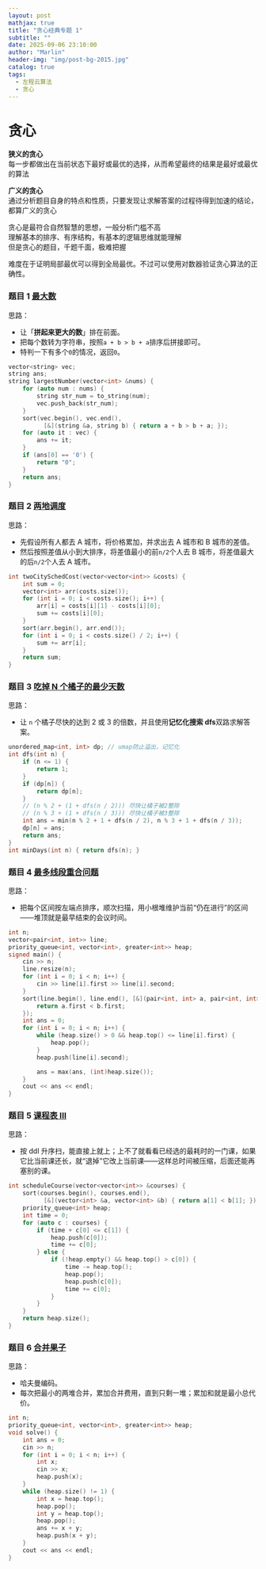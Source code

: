 ```yaml
---
layout: post
mathjax: true
title: "贪心经典专题 1"
subtitle: ""
date: 2025-09-06 23:10:00
author: "Marlin"
header-img: "img/post-bg-2015.jpg"
catalog: true
tags:
  - 左程云算法
  - 贪心
---
```


# 贪心

**狭义的贪心**  
每一步都做出在当前状态下最好或最优的选择，从而希望最终的结果是最好或最优的算法

**广义的贪心**  
通过分析题目自身的特点和性质，只要发现让求解答案的过程待得到加速的结论，都算广义的贪心

贪心是最符合自然智慧的思想，一般分析门槛不高  
理解基本的排序、有序结构，有基本的逻辑思维就能理解  
但是贪心的题目，千题千面，极难把握

难度在于证明局部最优可以得到全局最优。不过可以使用对数器验证贪心算法的正确性。

### 题目 1 [最大数](https://leetcode.cn/problems/largest-number/)

思路：

- 让「**拼起来更大的数**」排在前面。
- 把每个数转为字符串，按照`a + b > b + a`排序后拼接即可。
- 特判一下有多个`0`的情况，返回`0`。

```cpp
vector<string> vec;
string ans;
string largestNumber(vector<int> &nums) {
    for (auto num : nums) {
        string str_num = to_string(num);
        vec.push_back(str_num);
    }
    sort(vec.begin(), vec.end(),
          [&](string &a, string b) { return a + b > b + a; });
    for (auto it : vec) {
        ans += it;
    }
    if (ans[0] == '0') {
        return "0";
    }
    return ans;
}
```

### 题目 2 [两地调度](https://leetcode.cn/problems/two-city-scheduling/)

思路：

- 先假设所有人都去 A 城市，将价格累加，并求出去 A 城市和 B 城市的差值。
- 然后按照差值从小到大排序，将差值最小的前`n/2`个人去 B 城市，将差值最大的后`n/2`个人去 A 城市。

```cpp
int twoCitySchedCost(vector<vector<int>> &costs) {
    int sum = 0;
    vector<int> arr(costs.size());
    for (int i = 0; i < costs.size(); i++) {
        arr[i] = costs[i][1] - costs[i][0];
        sum += costs[i][0];
    }
    sort(arr.begin(), arr.end());
    for (int i = 0; i < costs.size() / 2; i++) {
        sum += arr[i];
    }
    return sum;
}
```

### 题目 3 [吃掉 N 个橘子的最少天数](https://leetcode.cn/problems/minimum-number-of-days-to-eat-n-oranges/)

思路：

- 让 `n` 个橘子尽快的达到 2 或 3 的倍数，并且使用**记忆化搜索 dfs**双路求解答案。

```cpp
unordered_map<int, int> dp; // umap防止溢出，记忆化
int dfs(int n) {
    if (n <= 1) {
        return 1;
    }
    if (dp[n]) {
        return dp[n];
    }
    // (n % 2 + (1 + dfs(n / 2))) 尽快让橘子被2整除
    // (n % 3 + (1 + dfs(n / 3))) 尽快让橘子被3整除
    int ans = min(n % 2 + 1 + dfs(n / 2), n % 3 + 1 + dfs(n / 3));
    dp[n] = ans;
    return ans;
}
int minDays(int n) { return dfs(n); }
```

### 题目 4 [最多线段重合问题](https://www.nowcoder.com/practice/1ae8d0b6bb4e4bcdbf64ec491f63fc37)

思路：

- 把每个区间按左端点排序，顺次扫描，用小根堆维护当前“仍在进行”的区间——堆顶就是最早结束的会议时间。

```cpp
int n;
vector<pair<int, int>> line;
priority_queue<int, vector<int>, greater<int>> heap;
signed main() {
    cin >> n;
    line.resize(n);
    for (int i = 0; i < n; i++) {
        cin >> line[i].first >> line[i].second;
    }
    sort(line.begin(), line.end(), [&](pair<int, int> a, pair<int, int> b){
        return a.first < b.first;
    });
    int ans = 0;
    for (int i = 0; i < n; i++) {
        while (heap.size() > 0 && heap.top() <= line[i].first) {
            heap.pop();
        }
        heap.push(line[i].second);

        ans = max(ans, (int)heap.size());
    }
    cout << ans << endl;
}
```

### 题目 5 [课程表 III](https://leetcode.cn/problems/course-schedule-iii/)

思路：

- 按 ddl 升序扫，能直接上就上；上不了就看看已经选的最耗时的一门课，如果它比当前课还长，就“退掉”它改上当前课——这样总时间被压缩，后面还能再塞别的课。

```cpp
int scheduleCourse(vector<vector<int>> &courses) {
    sort(courses.begin(), courses.end(),
          [&](vector<int> &a, vector<int> &b) { return a[1] < b[1]; });
    priority_queue<int> heap;
    int time = 0;
    for (auto c : courses) {
        if (time + c[0] <= c[1]) {
            heap.push(c[0]);
            time += c[0];
        } else {
            if (!heap.empty() && heap.top() > c[0]) {
                time -= heap.top();
                heap.pop();
                heap.push(c[0]);
                time += c[0];
            }
        }
    }
    return heap.size();
}
```

### 题目 6 [合并果子](https://www.luogu.com.cn/problem/P1090)

思路：

- 哈夫曼编码。
- 每次把最小的两堆合并，累加合并费用，直到只剩一堆；累加和就是最小总代价。

```cpp
int n;
priority_queue<int, vector<int>, greater<int>> heap;
void solve() {
    int ans = 0;
    cin >> n;
    for (int i = 0; i < n; i++) {
        int x;
        cin >> x;
        heap.push(x);
    }
    while (heap.size() != 1) {
        int x = heap.top();
        heap.pop();
        int y = heap.top();
        heap.pop();
        ans += x + y;
        heap.push(x + y);
    }
    cout << ans << endl;
}
```
